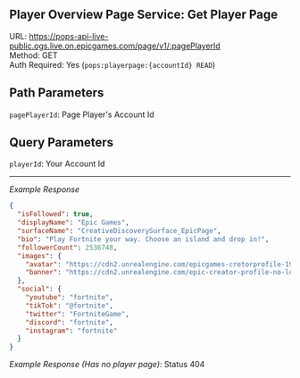 ## Player Overview Page Service: Get Player Page

URL: https://pops-api-live-public.ogs.live.on.epicgames.com/page/v1/:pagePlayerId \
Method: GET \
Auth Required: Yes (`pops:playerpage:{accountId} READ`)

## Path Parameters

`pagePlayerId`: Page Player's Account Id

## Query Parameters

`playerId`: Your Account Id

---

_Example Response_

```json
{
  "isFollowed": true,
  "displayName": "Epic Games",
  "surfaceName": "CreativeDiscoverySurface_EpicPage",
  "bio": "Play Fortnite your way. Choose an island and drop in!",
  "followerCount": 2536748,
  "images": {
    "avatar": "https://cdn2.unrealengine.com/epicgames-cretorprofile-192x192-cd5708661249.jpg",
    "banner": "https://cdn2.unrealengine.com/epic-creator-profile-no-logo-2800x960-b1cee1ac257e.jpg"
  },
  "social": {
    "youtube": "fortnite",
    "tikTok": "@fortnite",
    "twitter": "FortniteGame",
    "discord": "fortnite",
    "instagram": "fortnite"
  }
}
```

_Example Response (Has no player page)_: Status 404
